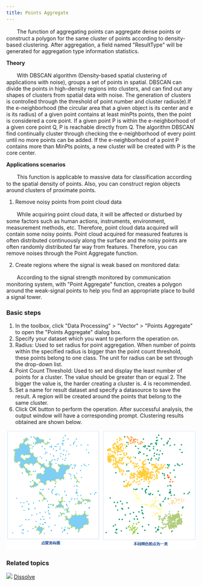 ```yaml
---
title: Points Aggregate
---
```


　　The function of aggregating points can aggregate dense points or construct a polygon for the same cluster of points according to density-based clustering. After aggregation, a field named "ResultType" will be generated for aggregation type information statistics.


**Theory**

　　With DBSCAN algorithm (Density-based spatial clustering of applications with noise), groups a set of points in spatial. DBSCAN can divide the points in high-density regions into clusters, and can find out any shapes of clusters from spatial data with noise. The generation of clusters is controlled through the threshold of point number and cluster radius(e).If the e-neighborhood (the circular area that a given object is its center and e is its radius) of a given point contains at least minPts points, then the point is considered a core point. If a given point P is within the e-neighborhood of a given core point Q, P is reachable directly from Q. The algorithm DBSCAN find continually cluster through checking the e-neighborhood of every point until no more points can be added. If the e-neighborhood of a point P contains more than MinPts points, a new cluster will be created with P is the core center.


**Applications scenarios**

　　This function is applicable to massive data for classification according to the spatial density of points. Also, you can construct region objects around clusters of proximate points.

 1. Remove noisy points from point cloud data  

　　While acquiring point cloud data, it will be affected or disturbed by some factors such as human actions, instruments, environment, measurement methods, etc. Therefore, point cloud data acquired will contain some noisy points. Point cloud acquired for measured features is often distributed continuously along the surface and the noisy points are often randomly distributed far way from features. Therefore, you can remove noises through the Point Aggregate function. 

 2. Create regions where the signal is weak based on monitored data:

　　According to the signal strength monitored by communication monitoring system, with "Point Aggregate" function, creates a polygon around the weak-signal points to help you find an appropriate place to build a signal tower.
 


### Basic steps

 1. In the toolbox, click "Data Processing" > "Vector" > "Points Aggregate" to open the "Points Aggregate" dialog box.
 2. Specify your dataset which you want to perform the operation on.
 3. Radius: Used to set radius for point aggregation. When number of points within the specified radius is bigger than the point count threshold, these points belong to one class. The unit for radius can be set through the drop-down list. 
 4. Point Count Threshold: Used to set and display the least number of points for a cluster. The value should be greater than or equal 2. The bigger the value is, the harder creating a cluster is. 4 is recommended.
 5. Set a name for result dataset and specify a datasource to save the result. A region will be created around the points that belong to the same cluster. 
 6. Click OK button to perform the operation. After successful analysis, the output window will have a corresponding prompt. Clustering results obtained are shown below. 

  ![](img/AggregatePoints.png)

### Related topics

![](img/smalltitle.png) [Dissolve](Datafuse.html)



